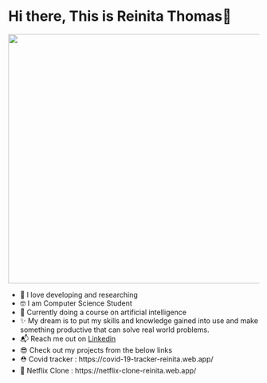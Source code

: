 <h1>Hi there, This is Reinita Thomas👋</h1>

<img src="https://miro.medium.com/max/1400/0*K2WLMTExLyida7OR.gif" width="600" height="500"  />

<ul>
<li> 💙 I love developing and researching</li>
<li> 🤓 I am Computer Science Student</li>
<li>🐤 Currently doing a course on artificial intelligence</li>
<li>✨ My dream is to put my skills and knowledge gained into use and make something productive that can solve real world problems.</li>
<li>📬 Reach me out on <a href="https://www.linkedin.com/in/reinita-thomas-27876b1b5/">Linkedin</a></li>
<li>😎 Check out my projects from the below links</li>
<li>⛑️ Covid tracker : https://covid-19-tracker-reinita.web.app/</li>
<li>🍿 Netflix Clone : https://netflix-clone-reinita.web.app/</li>
</ul>
